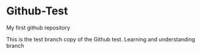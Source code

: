 # Github-Test
My first github repository

This is the test branch copy of the Github test. Learning and understanding branch

